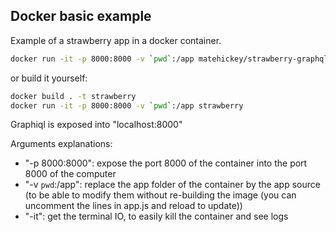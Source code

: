 ## Docker basic example

Example of a strawberry app in a docker container.

~~~sh
docker run -it -p 8000:8000 -v `pwd`:/app matehickey/strawberry-graphql
~~~

or build it yourself:  

~~~sh
docker build . -t strawberry
docker run -it -p 8000:8000 -v `pwd`:/app strawberry
~~~

Graphiql is exposed into "localhost:8000"  

Arguments explanations:  
- "-p 8000:8000": expose the port 8000 of the container into the port 8000 of the computer
- "-v `pwd`:/app": replace the app folder of the container by the app source (to be able to modify them without re-building the image (you can uncomment the lines in app.js and reload to update))  
- "-it": get the terminal IO, to easily kill the container and see logs
